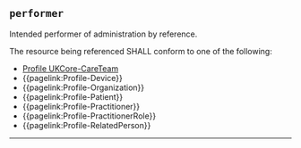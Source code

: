 ## `performer`

Intended performer of administration by reference. 

The resource being referenced SHALL conform to one of the following:
- [Profile UKCore-CareTeam](https://simplifier.net/hl7fhirukcorer4/ukcorecareteam)
- {{pagelink:Profile-Device}}
- {{pagelink:Profile-Organization}}
- {{pagelink:Profile-Patient}}
- {{pagelink:Profile-Practitioner}}
- {{pagelink:Profile-PractitionerRole}}
- {{pagelink:Profile-RelatedPerson}}

---
